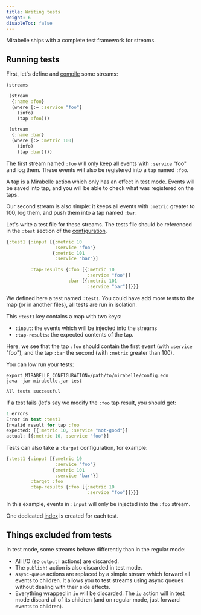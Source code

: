 ```yaml
---
title: Writing tests
weight: 6
disableToc: false
---
```


Mirabelle ships with a complete test framework for streams.

## Running tests

First, let's define and [compile](/howto/stream/#edn-representation-and-compilation) some streams:

```clojure
(streams

 (stream
  {:name :foo}
  (where [:= :service "foo"]
    (info)
    (tap :foo)))

 (stream
  {:name :bar}
  (where [:> :metric 100]
    (info)
    (tap :bar))))
```

The first stream named `:foo` will only keep all events with `:service` "foo" and log them. These events will also be registered into a `tap` named `:foo`.

A tap is a Mirabelle action which only has an effect in test mode. Events will be saved into tap, and you will be able to check what was registered on the taps.

Our second stream is also simple: it keeps all events with `:metric` greater to 100, log them, and push them into a tap named `:bar`.

Let's write a test file for these streams. The tests file should be referenced in the `:test` section of the [configuration](/howto/configuration/).

```clojure
{:test1 {:input [{:metric 10
                  :service "foo"}
                 {:metric 101
                  :service "bar"}]

         :tap-results {:foo [{:metric 10
                              :service "foo"}]
                       :bar [{:metric 101
                              :service "bar"}]}}}
```

We defined here a test named `:test1`. You could have add more tests to the map (or in another files), all tests are run in isolation.

This `:test1` key contains a map with two keys:

- `:input`: the events which will be injected into the streams
- `:tap-results`: the expected contents of the tap.

Here, we see that the tap `:foo` should contain the first event (with `:service` "foo"), and the tap `:bar` the second (with `:metric` greater than 100).

You can low run your tests:

```
export MIRABELLE_CONFIGURATION=/path/to/mirabelle/config.edn
java -jar mirabelle.jar test

All tests successful
```

If a test fails (let's say we modify the `:foo` tap result, you should get:

```clojure
1 errors
Error in test :test1
Invalid result for tap :foo
expected: [{:metric 10, :service "not-good"}]
actual: [{:metric 10, :service "foo"}]
```

Tests can also take a `:target` configuration, for example:

```clojure
{:test1 {:input [{:metric 10
                  :service "foo"}
                 {:metric 101
                  :service "bar"}]
         :target :foo
         :tap-results {:foo [{:metric 10
                              :service "foo"}]}}}
```

In this example, events in `:input` will only be injected into the `:foo` stream.

One dedicated [index](/howto/stream-index/) is created for each test.

## Things excluded from tests

In test mode, some streams behave differently than in the regular mode:

- All I/O (so `output!` actions) are discarded.
- The `publish!` action is also discarded in test mode.
- `async-queue` actions are replaced by a simple stream which forward all events to children. It allows you to test streams using async queues without dealing with their side effects.
- Everything wrapped in `io` will be discarded. The `io` action will in test mode discard all of its children (and on regular mode, just forward events to children).


